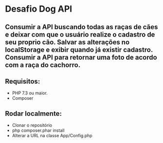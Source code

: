 # Desafio Dog API

## Consumir a API buscando todas as raças de cães e deixar com que o usuário realize o cadastro de seu proprio cão. Salvar as alterações no localStorage e exibir quando já existir cadastro. Consumir a API para retornar uma foto de acordo com a raça do cachorro.


## Requisitos:

- PHP 7.3 ou maior.
- Composer

## Rodar localmente:

- Clonar o repositório
- php composer.phar install
- Alterar a URL na classe App/Config.php
